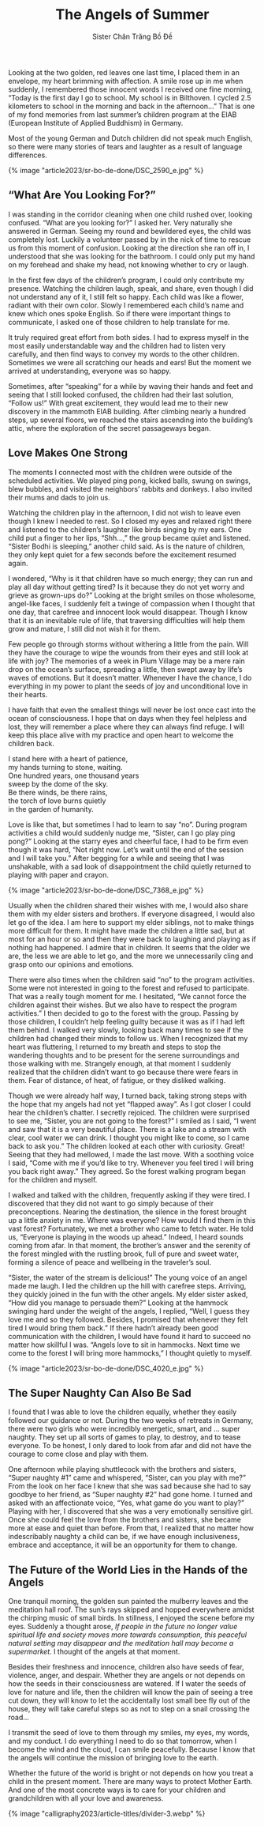 ﻿---
title: The Angels of Summer
author: Sister Chân Trăng Bồ Đề
---

Looking at the two golden, red leaves one last time, I placed them in an envelope, my heart brimming with affection. A smile rose up in me when suddenly, I remembered those innocent words I received one fine morning, “Today is the first day I go to school. My school is in Bilthoven. I cycled 2.5 kilometers to school in the morning and back in the afternoon…” That is one of my fond memories from last summer’s children program at the EIAB (European Institute of Applied Buddhism) in Germany.

Most of the young German and Dutch children did not speak much English, so there were many stories of tears and laughter as a result of language differences.

{% image "article2023/sr-bo-de-done/DSC_2590_e.jpg" %}

## “What Are You Looking For?”

I was standing in the corridor cleaning when one child rushed over, looking confused. “What are you looking for?” I asked her. Very naturally she answered in German. Seeing my round and bewildered eyes, the child was completely lost. Luckily a volunteer passed by in the nick of time to rescue us from this moment of confusion. Looking at the direction she ran off in, I understood that she was looking for the bathroom. I could only put my hand on my forehead and shake my head, not knowing whether to cry or laugh.

In the first few days of the children’s program, I could only contribute my presence. Watching the children laugh, speak, and share, even though I did not understand any of it, I still felt so happy. Each child was like a flower, radiant with their own color. Slowly I remembered each child’s name and knew which ones spoke English. So if there were important things to communicate, I asked one of those children to help translate for me.

It truly required great effort from both sides. I had to express myself in the most easily understandable way and the children had to listen very carefully, and then find ways to convey my words to the other children. Sometimes we were all scratching our heads and ears! But the moment we arrived at understanding, everyone was so happy.

Sometimes, after “speaking” for a while by waving their hands and feet and seeing that I still looked confused, the children had their last solution, “Follow us!” With great excitement, they would lead me to their new discovery in the mammoth EIAB building. After climbing nearly a hundred steps, up several floors, we reached the stairs ascending into the building’s attic, where the exploration of the secret passageways began.

## Love Makes One Strong

The moments I connected most with the children were outside of the scheduled activities. We played ping pong, kicked balls, swung on swings, blew bubbles, and visited the neighbors’ rabbits and donkeys. I also invited their mums and dads to join us.

Watching the children play in the afternoon, I did not wish to leave even though I knew I needed to rest. So I closed my eyes and relaxed right there and listened to the children’s laughter like birds singing by my ears. One child put a finger to her lips, “Shh…,” the group became quiet and listened. “Sister Bodhi is sleeping,” another child said. As is the nature of children, they only kept quiet for a few seconds before the excitement resumed again.

I wondered, “Why is it that children have so much energy; they can run and play all day without getting tired? Is it because they do not yet worry and grieve as grown-ups do?” Looking at the bright smiles on those wholesome, angel-like faces, I suddenly felt a twinge of compassion when I thought that one day, that carefree and innocent look would disappear. Though I know that it is an inevitable rule of life, that traversing difficulties will help them grow and mature, I still did not wish it for them.

Few people go through storms without withering a little from the pain. Will they have the courage to wipe the wounds from their eyes and still look at life with joy? The memories of a week in Plum Village may be a mere rain drop on the ocean’s surface, spreading a little, then swept away by life’s waves of emotions. But it doesn’t matter. Whenever I have the chance, I do everything in my power to plant the seeds of joy and unconditional love in their hearts.

I have faith that even the smallest things will never be lost once cast into the ocean of consciousness. I hope that on days when they feel helpless and lost, they will remember a place where they can always find refuge. I will keep this place alive with my practice and open heart to welcome the children back.

<div class="verse">
<p>I stand here with a heart of patience,<br/>
my hands turning to stone, waiting.<br/>
One hundred years, one thousand years<br/>
sweep by the dome of the sky.<br/>
Be there winds, be there rains,<br/>
the torch of love burns quietly<br/>
in the garden of humanity.</p>
</div>

Love is like that, but sometimes I had to learn to say “no”. During program activities a child would suddenly nudge me, “Sister, can I go play ping pong?” Looking at the starry eyes and cheerful face, I had to be firm even though it was hard, “Not right now. Let’s wait until the end of the session and I will take you.” After begging for a while and seeing that I was unshakable, with a sad look of disappointment the child quietly returned to playing with paper and crayon.

{% image "article2023/sr-bo-de-done/DSC_7368_e.jpg" %}

Usually when the children shared their wishes with me, I would also share them with my elder sisters and brothers. If everyone disagreed, I would also let go of the idea. I am here to support my elder siblings, not to make things more difficult for them. It might have made the children a little sad, but at most for an hour or so and then they were back to laughing and playing as if nothing had happened. I admire that in children. It seems that the older we are, the less we are able to let go, and the more we unnecessarily cling and grasp onto our opinions and emotions.

There were also times when the children said “no” to the program activities. Some were not interested in going to the forest and refused to participate. That was a really tough moment for me. I hesitated, “We cannot force the children against their wishes. But we also have to respect the program activities.” I then decided to go to the forest with the group. Passing by those children, I couldn’t help feeling guilty because it was as if I had left them behind. I walked very slowly, looking back many times to see if the children had changed their minds to follow us. When I recognized that my heart was fluttering, I returned to my breath and steps to stop the wandering thoughts and to be present for the serene surroundings and those walking with me. Strangely enough, at that moment I suddenly realized that the children didn’t want to go because there were fears in them. Fear of distance, of heat, of fatigue, or they disliked walking.

Though we were already half way, I turned back, taking strong steps with the hope that my angels had not yet “flapped away”. As I got closer I could hear the children’s chatter. I secretly rejoiced. The children were surprised to see me, “Sister, you are not going to the forest?” I smiled as I said, “I went and saw that it is a very beautiful place. There is a lake and a stream with clear, cool water we can drink. I thought you might like to come, so I came back to ask you.” The children looked at each other with curiosity. Great! Seeing that they had mellowed, I made the last move. With a soothing voice I said, “Come with me if you’d like to try. Whenever you feel tired I will bring you back right away.” They agreed. So the forest walking program began for the children and myself.

I walked and talked with the children, frequently asking if they were tired. I discovered that they did not want to go simply because of their preconceptions. Nearing the destination, the silence in the forest brought up a little anxiety in me. Where was everyone? How would I find them in this vast forest? Fortunately, we met a brother who came to fetch water. He told us, “Everyone is playing in the woods up ahead.” Indeed, I heard sounds coming from afar. In that moment, the brother’s answer and the serenity of the forest mingled with the rustling brook, full of pure and sweet water, forming a silence of peace and wellbeing in the traveler’s soul.

“Sister, the water of the stream is delicious!” The young voice of an angel made me laugh. I led the children up the hill with carefree steps. Arriving, they quickly joined in the fun with the other angels. My elder sister asked, “How did you manage to persuade them?” Looking at the hammock swinging hard under the weight of the angels, I replied, “Well, I guess they love me and so they followed. Besides, I promised that whenever they felt tired I would bring them back.” If there hadn’t already been good communication with the children, I would have found it hard to succeed no matter how skillful I was. “Angels love to sit in hammocks. Next time we come to the forest I will bring more hammocks,” I thought quietly to myself.

{% image "article2023/sr-bo-de-done/DSC_4020_e.jpg" %}

## The Super Naughty Can Also Be Sad

I found that I was able to love the children equally, whether they easily followed our guidance or not. During the two weeks of retreats in Germany, there were two girls who were incredibly energetic, smart, and … super naughty. They set up all sorts of games to play, to destroy, and to tease everyone. To be honest, I only dared to look from afar and did not have the courage to come close and play with them.

One afternoon while playing shuttlecock with the brothers and sisters, “Super naughty #1” came and whispered, “Sister, can you play with me?” From the look on her face I knew that she was sad because she had to say goodbye to her friend, as “Super naughty #2” had gone home. I turned and asked with an affectionate voice, “Yes, what game do you want to play?” Playing with her, I discovered that she was a very emotionally sensitive girl. Once she could feel the love from the brothers and sisters, she became more at ease and quiet than before. From that, I realized that no matter how indescribably naughty a child can be, if we have enough inclusiveness, embrace and acceptance, it will be an opportunity for them to change.

## The Future of the World Lies in the Hands of the Angels

One tranquil morning, the golden sun painted the mulberry leaves and the meditation hall roof. The sun’s rays skipped and hopped everywhere amidst the chirping music of small birds. In stillness, I enjoyed the scene before my eyes. Suddenly a thought arose, *If people in the future no longer value spiritual life and society moves more towards consumption, this peaceful natural setting may disappear and the meditation hall may become a supermarket.* I thought of the angels at that moment.

Besides their freshness and innocence, children also have seeds of fear, violence, anger, and despair. Whether they are angels or not depends on how the seeds in their consciousness are watered. If I water the seeds of love for nature and life, then the children will know the pain of seeing a tree cut down, they will know to let the accidentally lost small bee fly out of the house, they will take careful steps so as not to step on a snail crossing the road…

I transmit the seed of love to them through my smiles, my eyes, my words, and my conduct. I do everything I need to do so that tomorrow, when I become the wind and the cloud, I can smile peacefully. Because I know that the angels will continue the mission of bringing love to the earth.

Whether the future of the world is bright or not depends on how you treat a child in the present moment. There are many ways to protect Mother Earth. And one of the most concrete ways is to care for your children and grandchildren with all your love and awareness.

<div class="article-end"></div>

{% image "calligraphy2023/article-titles/divider-3.webp" %}
